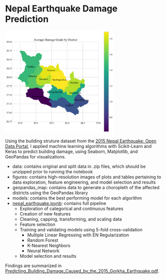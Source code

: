 # Nepal Earthquake Damage Prediction

<img src="https://github.com/KevinyWu/KevinyWu/blob/main/images/nepal.png" alt="drawing" width="350"/>

Using the building struture dataset from the [2015 Nepal Earthquake: Open Data Portal](http://eq2015.npc.gov.np/#/download), I applied machine learning algorithms with Scikit-Learn and Keras to predict building damage, using Seaborn, Matplotlib, and GeoPandas for visualizations. 
- data: contains original and split data in .zip files, which should be unzipped prior to running the notebook
- figures: contains high-resolution images of plots and tables pertaining to data exploration, feature engineering, and model selection and results
- geopandas_map: contains data to generate a choropleth of the affected districts using the GeoPandas library
- models: contains the best performing model for each algorithm
- [nepal_earthquake.ipynb](https://github.com/KevinyWu/nepal_earthquake/blob/main/nepal_earthquake.ipynb): contains full pipeline
  - Exploration of categorical and continuous features
  - Creation of new features
  - Cleaning, capping, transforming, and scaling data
  - Feature selection
  - Training and validating models using 5-fold cross-validation
    - Multiple Linear Regressing with EN Regularization
    - Random Forest 
    - K-Nearest Neighbors
    - Neural Network
  - Model selection and results

Findings are summarized in [Predicting_Building_Damage_Caused_by_the_2015_Gorkha_Earthquake.pdf](https://github.com/KevinyWu/nepal_earthquake/blob/main/Predicting_Building_Damage_Caused_by_the_2015_Gorkha_Earthquake.pdf).
